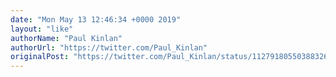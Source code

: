 ```yaml
---
date: "Mon May 13 12:46:34 +0000 2019"
layout: "like"
authorName: "Paul Kinlan"
authorUrl: "https://twitter.com/Paul_Kinlan"
originalPost: "https://twitter.com/Paul_Kinlan/status/1127918055038832641"
---
```

